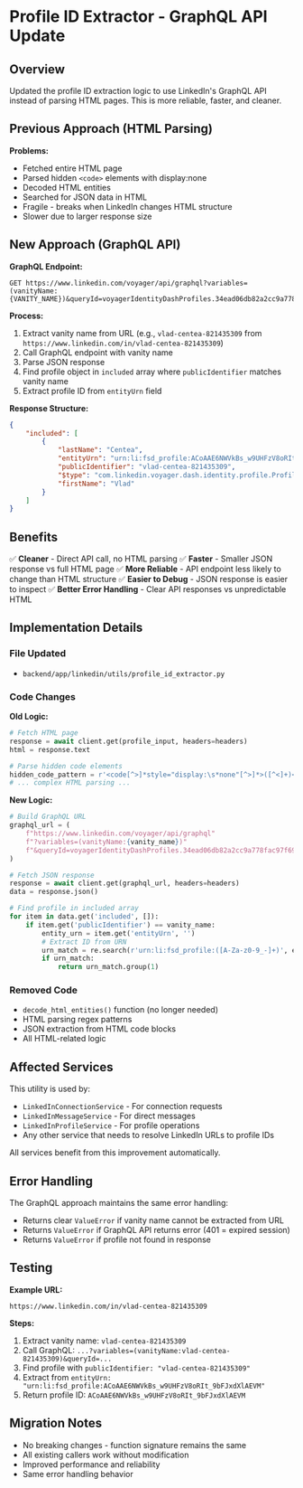 # Profile ID Extractor - GraphQL API Update

## Overview

Updated the profile ID extraction logic to use LinkedIn's GraphQL API instead of parsing HTML pages. This is more reliable, faster, and cleaner.

## Previous Approach (HTML Parsing)

**Problems:**
- Fetched entire HTML page
- Parsed hidden `<code>` elements with display:none
- Decoded HTML entities
- Searched for JSON data in HTML
- Fragile - breaks when LinkedIn changes HTML structure
- Slower due to larger response size

## New Approach (GraphQL API)

**GraphQL Endpoint:**
```
GET https://www.linkedin.com/voyager/api/graphql?variables=(vanityName:{VANITY_NAME})&queryId=voyagerIdentityDashProfiles.34ead06db82a2cc9a778fac97f69ad6a
```

**Process:**
1. Extract vanity name from URL (e.g., `vlad-centea-821435309` from `https://www.linkedin.com/in/vlad-centea-821435309`)
2. Call GraphQL endpoint with vanity name
3. Parse JSON response
4. Find profile object in `included` array where `publicIdentifier` matches vanity name
5. Extract profile ID from `entityUrn` field

**Response Structure:**
```json
{
    "included": [
        {
            "lastName": "Centea",
            "entityUrn": "urn:li:fsd_profile:ACoAAE6NWVkBs_w9UHFzV8oRIt_9bFJxdXlAEVM",
            "publicIdentifier": "vlad-centea-821435309",
            "$type": "com.linkedin.voyager.dash.identity.profile.Profile",
            "firstName": "Vlad"
        }
    ]
}
```

## Benefits

✅ **Cleaner** - Direct API call, no HTML parsing
✅ **Faster** - Smaller JSON response vs full HTML page
✅ **More Reliable** - API endpoint less likely to change than HTML structure
✅ **Easier to Debug** - JSON response is easier to inspect
✅ **Better Error Handling** - Clear API responses vs unpredictable HTML

## Implementation Details

### File Updated
- `backend/app/linkedin/utils/profile_id_extractor.py`

### Code Changes

**Old Logic:**
```python
# Fetch HTML page
response = await client.get(profile_input, headers=headers)
html = response.text

# Parse hidden code elements
hidden_code_pattern = r'<code[^>]*style="display:\s*none"[^>]*>([^<]+)</code>'
# ... complex HTML parsing ...
```

**New Logic:**
```python
# Build GraphQL URL
graphql_url = (
    f"https://www.linkedin.com/voyager/api/graphql"
    f"?variables=(vanityName:{vanity_name})"
    f"&queryId=voyagerIdentityDashProfiles.34ead06db82a2cc9a778fac97f69ad6a"
)

# Fetch JSON response
response = await client.get(graphql_url, headers=headers)
data = response.json()

# Find profile in included array
for item in data.get('included', []):
    if item.get('publicIdentifier') == vanity_name:
        entity_urn = item.get('entityUrn', '')
        # Extract ID from URN
        urn_match = re.search(r'urn:li:fsd_profile:([A-Za-z0-9_-]+)', entity_urn)
        if urn_match:
            return urn_match.group(1)
```

### Removed Code
- `decode_html_entities()` function (no longer needed)
- HTML parsing regex patterns
- JSON extraction from HTML code blocks
- All HTML-related logic

## Affected Services

This utility is used by:
- `LinkedInConnectionService` - For connection requests
- `LinkedInMessageService` - For direct messages
- `LinkedInProfileService` - For profile operations
- Any other service that needs to resolve LinkedIn URLs to profile IDs

All services benefit from this improvement automatically.

## Error Handling

The GraphQL approach maintains the same error handling:
- Returns clear `ValueError` if vanity name cannot be extracted from URL
- Returns `ValueError` if GraphQL API returns error (401 = expired session)
- Returns `ValueError` if profile not found in response

## Testing

**Example URL:**
```
https://www.linkedin.com/in/vlad-centea-821435309
```

**Steps:**
1. Extract vanity name: `vlad-centea-821435309`
2. Call GraphQL: `...?variables=(vanityName:vlad-centea-821435309)&queryId=...`
3. Find profile with `publicIdentifier: "vlad-centea-821435309"`
4. Extract from `entityUrn: "urn:li:fsd_profile:ACoAAE6NWVkBs_w9UHFzV8oRIt_9bFJxdXlAEVM"`
5. Return profile ID: `ACoAAE6NWVkBs_w9UHFzV8oRIt_9bFJxdXlAEVM`

## Migration Notes

- No breaking changes - function signature remains the same
- All existing callers work without modification
- Improved performance and reliability
- Same error handling behavior


